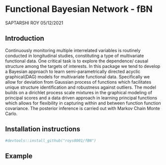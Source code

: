 Functional Bayesian Network - fBN
================
SAPTARSHI ROY
05/12/2021

## Introduction

Continuously monitoring multiple interrelated variables is routinely
conducted in longitudinal studies, constituting a type of multivariate
functional data. One critical task is to explore the dependence/ causal
structure among the targets of interests. In this package we tend to
develop a Bayesian approach to learn semi-parametrically directed
acyclic graphical(DAG) models for multivariate functional data.
Specifically we allow for deviation from Gaussian process of functions
which facilitates unique structure identification and robustness against
outliers. The model builds on a dirichlet process scale mixtures in the
graphical modeling of principal scores and a data driven approach in
learning principal functions which allows for flexibility in capturing
within and between function function covariance. The posterior inference
is carried out with Markov Chain Monte Carlo.

## Installation instructions

``` r
#devtools::install_github("roys8001/fBN")
```

## Example
